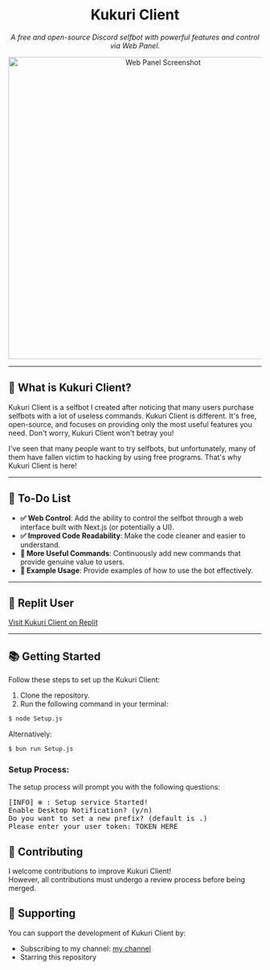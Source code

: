 <h1 align="center">Kukuri Client</h1>
<p align="center">
  <i>A free and open-source Discord selfbot with powerful features and control via Web Panel.</i>
</p>

<p align="center">
  <img src="https://media.discordapp.net/attachments/1237276992479694920/1311645955627683890/Screenshot_2024-11-28_174931.png?ex=67499cfd&is=67484b7d&hm=9138986c5d09feb8358dd733b282bebced448bf8668c466baf5d61ccb8a22fcb&=&format=webp&quality=lossless&width=1660&height=1038" alt="Web Panel Screenshot" width="600" />
</p>

---

<h2>🚀 What is Kukuri Client?</h2>
<p>
  Kukuri Client is a selfbot I created after noticing that many users purchase selfbots with a lot of useless commands. 
  Kukuri Client is different. It's free, open-source, and focuses on providing only the most useful features you need. 
  Don't worry, Kukuri Client won't betray you!
</p>

<p>
  I've seen that many people want to try selfbots, but unfortunately, many of them have fallen victim to hacking by using free programs. 
  That's why Kukuri Client is here!
</p>

---

<h2>📝 To-Do List</h2>
<ul>
  <li><strong>✅ Web Control</strong>: Add the ability to control the selfbot through a web interface built with Next.js (or potentially a UI).</li>
  <li><strong>✅ Improved Code Readability</strong>: Make the code cleaner and easier to understand.</li>
  <li><strong>🔲 More Useful Commands</strong>: Continuously add new commands that provide genuine value to users.</li>
  <li><strong>🔲 Example Usage</strong>: Provide examples of how to use the bot effectively.</li>
</ul>

---

<h2>🌟 Replit User</h2>
<p>
  <a href="https://replit.com/@Mikasuru/KukuriClient">Visit Kukuri Client on Replit</a>
</p>

---

<h2>📚 Getting Started</h2>
<p>Follow these steps to set up the Kukuri Client:</p>

<ol>
  <li>Clone the repository.</li>
  <li>Run the following command in your terminal:</li>
</ol>

```bash
$ node Setup.js
```
<p>Alternatively:</p>

```bash
$ bun run Setup.js
```
<h3>Setup Process:</h3>
<p>The setup process will prompt you with the following questions:</p>

<pre>
[INFO] ❇️ : Setup service Started!
Enable Desktop Notification? (y/n)
Do you want to set a new prefix? (default is .)
Please enter your user token: TOKEN HERE
</pre>

<h2>🤝 Contributing</h2>
<p>I welcome contributions to improve Kukuri Client!<br />However, all contributions must undergo a review process before being merged.</p>

<h2>💖 Supporting</h2>
<p>You can support the development of Kukuri Client by:</p> <ul> <li>Subscribing to my channel: <a href="https://www.youtube.com/@kukuri_xyz">my channel</a></li> <li>Starring this repository</li> </ul>
